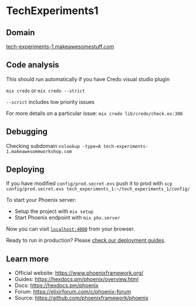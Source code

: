 # TechExperiments1

## Domain

[tech-experiments-1.makeawesomestuff.com](tech-experiments-1.makeawesomestuff.com)

## Code analysis

This should run automatically if you have Credo visual studio plugin

`mix credo` or `mix credo --strict`

`--scrict` includes low priority issues

For more details on a particular issue:
`mix credo lib/credo/check.ex:306`

## Debugging

Checking subdomain
`nslookup -type=A tech-experiments-1.makeawesomeworkshop.com`

## Deploying

If you have modified `config/prod.secret.exs` push it to prod with
`scp config/prod.secret.exs tech_experiments_1:~/tech_experiments_1/config/`

To start your Phoenix server:

  * Setup the project with `mix setup`
  * Start Phoenix endpoint with `mix phx.server`

Now you can visit [`localhost:4000`](http://localhost:4000) from your browser.

Ready to run in production? Please [check our deployment guides](https://hexdocs.pm/phoenix/deployment.html).

## Learn more

  * Official website: https://www.phoenixframework.org/
  * Guides: https://hexdocs.pm/phoenix/overview.html
  * Docs: https://hexdocs.pm/phoenix
  * Forum: https://elixirforum.com/c/phoenix-forum
  * Source: https://github.com/phoenixframework/phoenix


